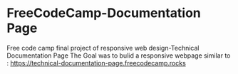 # FreeCodeCamp-Documentation Page
Free code camp final project of responsive web design-Technical Documentation Page
The Goal was to bulid a responsive webpage similar to : https://technical-documentation-page.freecodecamp.rocks
